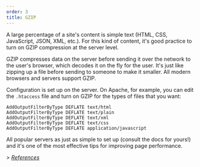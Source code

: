 ```yaml
---
order: 3
title: GZIP
---
```


A large percentage of a site's content is simple text (HTML, CSS, JavaScript, JSON, XML, etc.). For this kind of content, it's good practice to turn on GZIP compression at the server level.

GZIP compresses data on the server before sending it over the network to the user's browser, which decodes it on the fly for the user. It's just like zipping up a file before sending to someone to make it smaller. All modern browsers and servers support GZIP.

Configuration is set up on the server. On Apache, for example, you can edit the `.htaccess` file and turn on GZIP for the types of files that you want:

```
AddOutputFilterByType DEFLATE text/html
AddOutputFilterByType DEFLATE text/plain
AddOutputFilterByType DEFLATE text/xml
AddOutputFilterByType DEFLATE text/css
AddOutputFilterByType DEFLATE application/javascript
```

All popular servers as just as simple to set up (consult the docs for yours!) and it's one of the most effective tips for improving page performance.

*> [References](https://github.com/zenorocha/browser-diet/wiki/References#gzip)*
